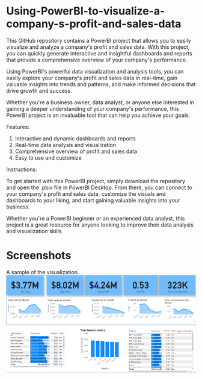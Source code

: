 # Using-PowerBI-to-visualize-a-company-s-profit-and-sales-data
 This GitHub repository contains a PowerBI project that allows you to easily visualize and analyze a company's profit and sales data. With this project, you can quickly generate interactive and insightful dashboards and reports that provide a comprehensive overview of your company's performance.
 
 Using PowerBI's powerful data visualization and analysis tools, you can easily explore your company's profit and sales data in real-time, gain valuable insights into trends and patterns, and make informed decisions that drive growth and success.


Whether you're a business owner, data analyst, or anyone else interested in gaining a deeper understanding of your company's performance, this PowerBI project is an invaluable tool that can help you achieve your goals.


Features:


1. Interactive and dynamic dashboards and reports
2. Real-time data analysis and visualization
3. Comprehensive overview of profit and sales data
4. Easy to use and customize

Instructions:


To get started with this PowerBI project, simply download the repository and open the .pbix file in PowerBI Desktop. From there, you can connect to your company's profit and sales data, customize the visuals and dashboards to your liking, and start gaining valuable insights into your business.


Whether you're a PowerBI beginner or an experienced data analyst, this project is a great resource for anyone looking to improve their data analysis and visualization skills.

# Screenshots
A sample of the visualization.
![The Dashboard](images/dashboard.PNG)
